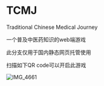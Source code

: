 # TCMJ
Traditional Chinese Medical Journey

一个普及中医药知识的web端游戏

此分支仅用于国内静态网页托管使用

扫描如下QR code可以开启此游戏

![IMG_4661](https://user-images.githubusercontent.com/73706132/235364058-f04bffe3-6c2a-428a-b5bf-da133ee490bf.PNG)
